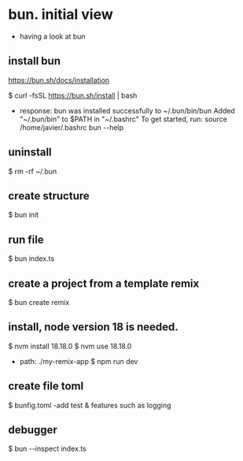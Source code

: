 # bun. initial view
- having a look at bun

## install bun
https://bun.sh/docs/installation

$ curl -fsSL https://bun.sh/install | bash

- response:
bun was installed successfully to ~/.bun/bin/bun 
Added "~/.bun/bin" to $PATH in "~/.bashrc" 
To get started, run: 
  source /home/javier/.bashrc 
  bun --help 

## uninstall 
$ rm -rf ~/.bun 

## create structure
$ bun init

## run file
$ bun index.ts

## create a project from a template remix
$ bun create remix

## install, node version 18 is needed.
$ nvm install 18.18.0
$ nvm use 18.18.0

- path: ./my-remix-app
$ npm run dev

## create file toml
$ bunfig.toml
-add test & features such as logging

## debugger
$ bun --inspect index.ts

